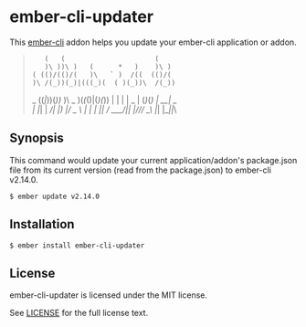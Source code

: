 # ember-cli-updater

This [ember-cli](https://ember-cli.com/) addon helps you update your ember-cli application or addon.

>        (   (                      (
>        )\ ))\ )   (      *   )    )\ )
>     ( (()/(()/(   )\   ` )  /((  (()/(
>     )\ /(_))(_)|(((_)(  ( )(_))\  /(_))
>  _ ((_|_))(_))_ )\ _ )\(_(_()|(_)(_))
> | | | | _ \|   \(_)_\(_)_   _| __| _ \
> | |_| |  _/| |) |/ _ \   | | | _||   /
>  \___/|_|  |___//_/ \_\  |_| |___|_|_\

## Synopsis

This command would update your current application/addon's package.json file from its current version (read from the package.json) to ember-cli v2.14.0.

```
$ ember update v2.14.0
```

## Installation

```
$ ember install ember-cli-updater
```

## License

ember-cli-updater is licensed under the MIT license.

See [LICENSE](./LICENSE) for the full license text.
